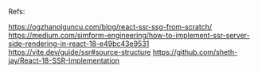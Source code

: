 Refs:

https://ogzhanolguncu.com/blog/react-ssr-ssg-from-scratch/
https://medium.com/simform-engineering/how-to-implement-ssr-server-side-rendering-in-react-18-e49bc43e9531
https://vite.dev/guide/ssr#source-structure
https://github.com/sheth-jay/React-18-SSR-Implementation
